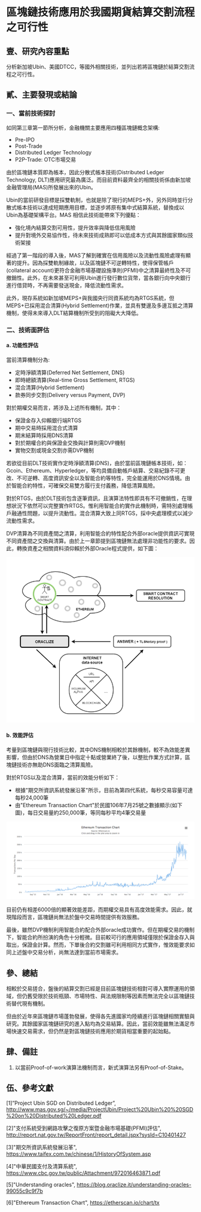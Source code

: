 # 區塊鏈技術應用於我國期貨結算交割流程之可行性
## 壹、研究內容重點
分析新加坡Ubin、美國DTCC，等國外相關技術，並列出若將區塊鏈於結算交割流程之可行性。

## 貳、主要發現或結論
### 一、當前技術探討
如同第三章第一節所分析，金融機關主要應用四種區塊鏈概念架構:

* Pre-IPO
* Post-Trade
* Distributed Ledger Technology
* P2P-Trade: OTC市場交易

由於區塊鏈本質即為帳本，因此分散式帳本技術(Distributed Ledger Technology, DLT)應用研究最為廣泛。而目前資料最齊全的相關技術係由新加坡金融管理局(MAS)所發展出來的Ubin。

Ubin的當前研發目標是採雙軌制，也就是除了現行的MEPS+外，另外同時並行分散式帳本技術以達成短期應用目標，並逐步將原有集中式結算系統，替換成以Ubin為基礎架構平台。MAS 相信此技術能帶來下列優點：

* 強化境內結算交割可用性，提升效率與降低信用風險
* 提升對境外交易協作性，待未來技術成熟即可以低成本方式與其餘國家類似技術架接

經過了第一階段的導入後，MAS了解到確實在信用風險以及流動性風險處理有顯著的提升。因為採雙軌制緣故，以及區塊鏈不可逆轉特性，使得保管帳戶(collateral account)更符合金融市場基礎設施準則(PFMI)中之清算最終性及不可撤銷性。此外，在未來甚至可利用Ubin進行發行數位貨幣，當各銀行向中央銀行進行借貸時，不再需要發送現金，降低流動性需求。

此外，現存系統如新加坡MEPS+與我國央行同資系統均為RTGS系統，但MEPS+已採用混合清算(Hybrid Settlement)作業，並具有雙邊及多邊互抵之清算機制，使得未來導入DLT結算機制所受到的阻礙大大降低。

### 二、技術面評估
#### a. 功能性評估
當前清算機制分為:
- 定時淨額清算(Deferred Net Settlement, DNS)
- 即時總額清算(Real-time Gross Settlement, RTGS)
- 混合清算(Hybrid Settlement)
- 款券同步交割(Delivery versus Payment, DVP)

對於期權交易而言，將涉及上述所有機制，其中：
- 保證金存入仰賴銀行端RTGS
- 期中交易時採用混合式清算
- 期末結算時採用DNS清算
- 對於期權合約與保證金交換與計算則需DVP機制
- 實物交割或現金交割亦需DVP機制

若欲從目前DLT技術實作定時淨額清算(DNS)，由於當前區塊鏈帳本技術，如：Gcoin、Ethereum、Hyperledger，等均具備自動帳戶結算、交易紀錄不可更改、不可逆轉、高度資訊安全以及智能合約等特性，完全能運用於DNS情境。由於智能合約特性，可確保交易雙方履行支付義務，降低清算風險。

對於RTGS，由於DLT技術包含逐筆資訊，且演算法特性即具有不可撤銷性，在理想狀況下依然可以完整實作RTGS。惟利用智能合約實作此機制時，需特別處理帳戶融通性問題，以提升流動性。混合清算大致上同RTGS，採中央處理模式以減少流動性需求。

DVP清算為不同資產間之清算，利用智能合約特性配合外部oracle提供資訊可實現不同資產間之交換與清算。由於上一章節提到區塊鏈無法處理非功能性的要求。因此，轉換資產之相關資料須仰賴於外部Oracle程式提供，如下圖：

![oracle 示意圖](oracle.png)

#### b. 效能評估
考量到區塊鏈與現行技術比較，其中DNS機制相較於其餘機制，較不為效能差異影響，但由於DNS為營業日中指定十點或營業終了後，以整批作業方式計算，區塊鏈技術亦無助DNS面臨之清算風險。

對於RTGS以及混合清算，當前的效能分析如下：

- 根據"期交所資訊系統發展沿革"所示，目前為第四代系統，每秒交易容量可達每秒24,000筆
- 由"Ethereum Transaction Chart"於民國106年7月25號之數據顯示(如下圖)，每日交易量約250,000筆，等同每秒平均4筆交易量

![Ethereum Transaction Chart](ethereum.png)

目前仍有相差6000倍的顯著效能差距，而期權交易具有高度效能需求。因此，就現階段而言，區塊鏈尚無法於盤中交易時間提供有效服務。

最後，雖然DVP機制利用智能合約配合外部oracle成功實作。但在期權交易的機制下，智能合約所扮演的角色十分輕微。目前較可行的應用領域僅限於保證金存入與取出，保證金計算。然而，下單後合約交割雖可利用相同方式實作，惟效能要求如同上述盤中交易分析，尚無法達到當前市場需求。

## 參、總結
相較於交易搓合，盤後的結算交割已經是目前區塊鏈技術相對可導入實際運用的領域，但仍舊受限於技術瓶頸、市場特性、與法規限制等因素而無法完全以區塊鏈技術替代現有機制。

但由於近年來區塊鏈市場蓬勃發展，使得各先進國家均陸續進行區塊鏈相關實驗與研究。其餘國家區塊鏈研究的進入點均為交易結算。因此，當前效能雖無法滿足市場快速交易需求，但仍然是對區塊鏈技術應用於期貨相當重要的起始點。

## 肆、備註
1. 以當前Proof-of-work演算法機制而言，新式演算法另有Proof-of-Stake。

## 伍、參考文獻
[1]”Project Ubin SGD on Distributed Ledger”, http://www.mas.gov.sg/~/media/ProjectUbin/Project%20Ubin%20%20SGD%20on%20Distributed%20Ledger.pdf

[2]"支付系統受到網路攻擊之復原方案暨金融市場基礎(PFMI)評估",
http://report.nat.gov.tw/ReportFront/report_detail.jspx?sysId=C10401427

[3]"期交所資訊系統發展沿革", https://www.taifex.com.tw/chinese/1/HistoryOfSystem.asp

[4]"中華民國支付及清算系統", https://www.cbc.gov.tw/public/Attachment/972016463871.pdf

[5]"Understanding oracles", https://blog.oraclize.it/understanding-oracles-99055c9c9f7b

[6]"Ethereum Transaction Chart", https://etherscan.io/chart/tx
